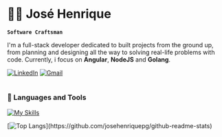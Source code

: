 # 🐱‍👓 José Henrique

**`Software Craftsman`**

I'm a full-stack developer dedicated to built projects from the ground up, from planning and designing all the way to solving real-life problems with code. Currently, i focus on **Angular**, **NodeJS** and **Golang**.

[![LinkedIn](https://img.shields.io/badge/Linkedin-0077B5?style=for-the-badge&logo=linkedin&logoColor=white)](https://www.linkedin.com/in/josehenriquepg/) [![Gmail](https://img.shields.io/badge/Gmail-D14836?style=for-the-badge&logo=gmail&logoColor=white&link=mailto:hpereira012@gmail.com)](mailto:hpereira012@gmail.com)

#

### 🧰 Languages and Tools

[![My Skills](https://skillicons.dev/icons?i=html,css,js,ts,angular,nodejs,go,postgres,mysql,mongodb,git&theme=dark)](https://skillicons.dev)

[![Top Langs]("https://github-readme-stats.vercel.app/api/top-langs/?username=josehenriquepg&theme=dark&hide=html,css&layout=compact")](https://github.com/josehenriquepg/github-readme-stats)
